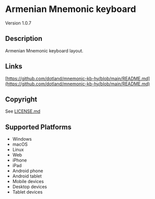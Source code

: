 Armenian Mnemonic keyboard
==============

Version 1.0.7

Description
-----------
Armenian Mnemonic keyboard layout.

Links
-----
[https://github.com/dotland/mnemonic-kb-hy/blob/main/README.md](https://github.com/dotland/mnemonic-kb-hy/blob/main/README.md)

Copyright
---------
See [LICENSE.md](LICENSE.md)

Supported Platforms
-------------------
 * Windows
 * macOS
 * Linux
 * Web
 * iPhone
 * iPad
 * Android phone
 * Android tablet
 * Mobile devices
 * Desktop devices
 * Tablet devices

